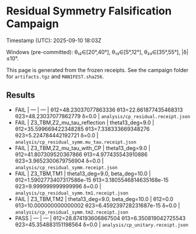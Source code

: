 # Residual Symmetry Falsification Campaign

Timestamp (UTC): 2025-09-10 18:03Z

Windows (pre-committed): θ₁₂∈[20°,40°], θ₁₃∈[5°,12°], θ₂₃∈[35°,55°], |δ|≤10°.

This page is generated from the frozen receipts. See the campaign folder for `artifacts.tgz` and `MANIFEST.sha256`.

## Results
- FAIL | — | — | θ12=48.23037077863336 θ13=22.661877435468313 θ23=48.23037077862779 δ=0.0 | `analysis/cp_residual.receipt.json`
- FAIL | Z3_TBM,Z2_mu_tau_reflection | theta13_deg=9.0 | θ12=35.599669422348285 θ13=7.338333669348276 θ23=5.224784442192721 δ=0.0 | `analysis/cp_residual_symm.mu_tau.receipt.json`
- FAIL | Z3_TBM,Z2_mu_tau_with_CP | theta13_deg=9.0 | θ12=41.807309520367866 θ13=4.977435543910886 θ23=3.9652300679756904 δ=0.0 | `analysis/cp_residual_symm.receipt.json`
- FAIL | Z3_TBM,TM1 | theta13_deg=9.0, beta_deg=10.0 | θ12=1.5902773407317586e-15 θ13=3.1805546814635168e-15 θ23=9.999999999999996 δ=0.0 | `analysis/cp_residual_symm.tm1.receipt.json`
- FAIL | Z3_TBM,TM2 | theta13_deg=9.0, beta_deg=10.0 | θ12=0.0 θ13=10.000000000000002 θ23=6.459239728231687e-15 δ=0.0 | `analysis/cp_residual_symm.tm2.receipt.json`
- PASS | — | — | θ12=28.874193606867504 θ13=6.350819042725543 θ23=45.354883151198564 δ=0.0 | `analysis/cp_unitary.receipt.json`